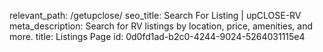 relevant_path: /getupclose/
seo_title: Search For Listing | upCLOSE-RV
meta_description: Search for RV listings by location, price, amenities, and more.
title: Listings Page
id: 0d0fd1ad-b2c0-4244-9024-5264031115e4
